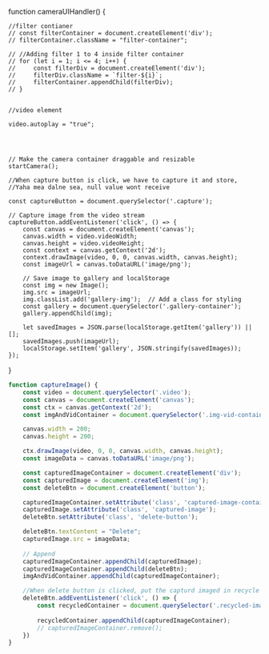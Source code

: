 function cameraUIHandler() {


   
    
   
    //filter contianer
    // const filterContainer = document.createElement('div');
    // filterContainer.className = "filter-container";

    // //Adding filter 1 to 4 inside filter container
    // for (let i = 1; i <= 4; i++) {
    //     const filterDiv = document.createElement('div');
    //     filterDiv.className = `filter-${i}`;
    //     filterContainer.appendChild(filterDiv);
    // }


    //video element
  
    video.autoplay = "true";

   


    // Make the camera container draggable and resizable
    startCamera();

    //When capture button is click, we have to capture it and store,
    //Yaha mea dalne sea, null value wont receive

    const captureButton = document.querySelector('.capture');

    // Capture image from the video stream
    captureButton.addEventListener('click', () => {
        const canvas = document.createElement('canvas');
        canvas.width = video.videoWidth;
        canvas.height = video.videoHeight;
        const context = canvas.getContext('2d');
        context.drawImage(video, 0, 0, canvas.width, canvas.height);
        const imageUrl = canvas.toDataURL('image/png');

        // Save image to gallery and localStorage
        const img = new Image();
        img.src = imageUrl;
        img.classList.add('gallery-img');  // Add a class for styling
        const gallery = document.querySelector('.gallery-container');
        gallery.appendChild(img);

        let savedImages = JSON.parse(localStorage.getItem('gallery')) || [];
        savedImages.push(imageUrl);
        localStorage.setItem('gallery', JSON.stringify(savedImages));
    });
}


```js
function captureImage() {
    const video = document.querySelector('.video');
    const canvas = document.createElement('canvas');
    const ctx = canvas.getContext('2d');
    const imgAndVidContainer = document.querySelector('.img-vid-container');

    canvas.width = 200;
    canvas.height = 200;

    ctx.drawImage(video, 0, 0, canvas.width, canvas.height);
    const imageData = canvas.toDataURL('image/png');

    const capturedImageContainer = document.createElement('div');
    const capturedImage = document.createElement('img');
    const deleteBtn = document.createElement('button');

    capturedImageContainer.setAttribute('class', 'captured-image-container');
    capturedImage.setAttribute('class', 'captured-image');
    deleteBtn.setAttribute('class', 'delete-button');

    deleteBtn.textContent = "Delete";
    capturedImage.src = imageData;
  
    // Append
    capturedImageContainer.appendChild(capturedImage);
    capturedImageContainer.appendChild(deleteBtn);
    imgAndVidContainer.appendChild(capturedImageContainer);

    //When delete button is clicked, put the capturd imaged in recycle bin
    deleteBtn.addEventListener('click', () => {
        const recycledContainer = document.querySelector('.recycled-images-vids');
    
        recycledContainer.appendChild(capturedImageContainer);
        // capturedImageContainer.remove();
    })
}
```
